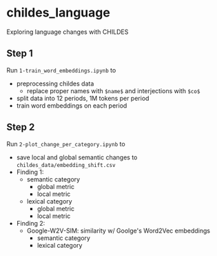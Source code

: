 # childes_language
Exploring language changes with CHILDES

## Step 1

Run `1-train_word_embeddings.ipynb` to 
- preprocessing childes data
	- replace proper names with `$name$` and interjections with `$co$`
- split data into 12 periods, 1M tokens per period
- train word embeddings on each period

## Step 2

Run `2-plot_change_per_category.ipynb` to
- save local and global semantic changes to `childes_data/embedding_shift.csv`
- Finding 1:
	- semantic category
		- global metric
		- local metric
	- lexical category
		- global metric
		- local metric
- Finding 2:
	- Google-W2V-SIM: similarity w/ Goolge's Word2Vec embeddings
		- semantic category
		- lexical category
